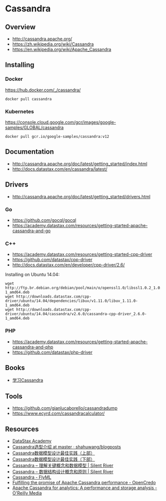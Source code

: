 # Cassandra


## Overview

- http://cassandra.apache.org/
- https://zh.wikipedia.org/wiki/Cassandra
- https://en.wikipedia.org/wiki/Apache_Cassandra


## Installing

### Docker

https://hub.docker.com/_/cassandra/

    docker pull cassandra

### Kubernetes

https://console.cloud.google.com/gcr/images/google-samples/GLOBAL/cassandra

    docker pull gcr.io/google-samples/cassandra:v12


## Documentation

- http://cassandra.apache.org/doc/latest/getting_started/index.html
- http://docs.datastax.com/en/cassandra/latest/


## Drivers

- http://cassandra.apache.org/doc/latest/getting_started/drivers.html

### Go

- https://github.com/gocql/gocql
- https://academy.datastax.com/resources/getting-started-apache-cassandra-and-go

### C++

- https://academy.datastax.com/resources/getting-started-cpp-driver
- https://github.com/datastax/cpp-driver
- http://docs.datastax.com/en/developer/cpp-driver/2.6/

Installing on Ubuntu 14.04:

    wget http://ftp.br.debian.org/debian/pool/main/o/openssl1.0/libssl1.0.2_1.0.2k-1_amd64.deb
    wget http://downloads.datastax.com/cpp-driver/ubuntu/14.04/dependencies/libuv/v1.11.0/libuv_1.11.0-1_amd64.deb
    wget http://downloads.datastax.com/cpp-driver/ubuntu/14.04/cassandra/v2.6.0/cassandra-cpp-driver_2.6.0-1_amd64.deb

### PHP

- https://academy.datastax.com/resources/getting-started-apache-cassandra-and-php
- https://github.com/datastax/php-driver


## Books

- [学习Cassandra](http://teddymaef.github.io/learncassandra/cn/)


## Tools

- https://github.com/gianlucaborello/cassandradump
- https://www.ecyrd.com/cassandracalculator/


## Resources

- [DataStax Academy](https://academy.datastax.com/)
- [Cassandra选型介绍 at master · shahuwang/blogposts](https://github.com/shahuwang/blogposts/blob/master/Cassandra%E9%80%89%E5%9E%8B%E4%BB%8B%E7%BB%8D.md)
- [Cassandra数据模型设计最佳实践（上部）](http://www.infoq.com/cn/articles/best-practice-of-cassandra-data-model-design)
- [Cassandra数据模型设计最佳实践（下部）](http://www.infoq.com/cn/articles/best-practices-cassandra-data-model-design-part2)
- [Cassandra – 理解关键概念和数据模型 | Silent River](http://www.justinablog.com/archives/882)
- [Cassandra – 数据结构设计概念和原则 | Silent River](http://www.justinablog.com/archives/902)
- [Cassandra - FlyML](https://www.flyml.net/category/big-data/cassandra/)
- [Fulfilling the promise of Apache Cassandra performance - OpenCredo](https://opencredo.com/fulfilling-promise-apache-cassandra/)
- [Apache Cassandra for analytics: A performance and storage analysis - O'Reilly Media](https://www.oreilly.com/ideas/apache-cassandra-for-analytics-a-performance-and-storage-analysis)

